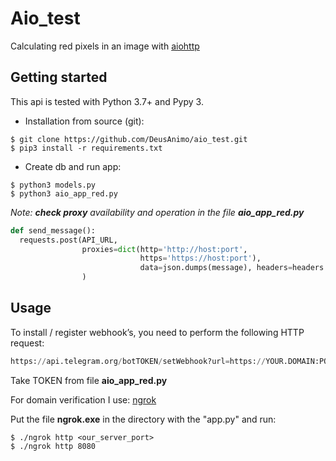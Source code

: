 # Aio_test
Calculating red pixels in an image with [aiohttp](https://github.com/aio-libs/aiohttp)

## Getting started
This api is tested with Python 3.7+ and Pypy 3.
* Installation from source (git):
```
$ git clone https://github.com/DeusAnimo/aio_test.git
$ pip3 install -r requirements.txt
```
* Create db and run app:
```
$ python3 models.py
$ python3 aio_app_red.py
```
*Note: __check proxy__ availability and operation in the file __aio_app_red.py__*
```python
def send_message():
  requests.post(API_URL,
                proxies=dict(http='http://host:port',
                             https='https://host:port'),
                             data=json.dumps(message), headers=headers
                )
```
## Usage
To install / register webhook’s, you need to perform the following HTTP request:
```python
https://api.telegram.org/botTOKEN/setWebhook?url=https://YOUR.DOMAIN:PORT
```
Take TOKEN from file __aio_app_red.py__

For domain verification I use: [ngrok](https://ngrok.com/download)

Put the file __ngrok.exe__ in the directory with the "app.py" and run:
```
$ ./ngrok http <our_server_port> 
$ ./ngrok http 8080
```
